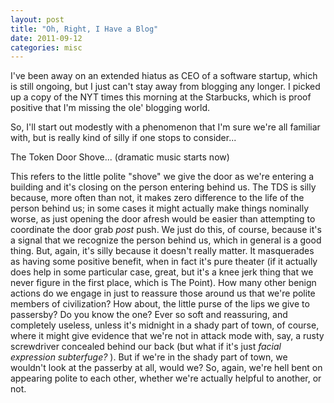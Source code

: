 ```yaml
---
layout: post
title: "Oh, Right, I Have a Blog"
date: 2011-09-12
categories: misc
---
```


I've been away on an extended hiatus as CEO of a software startup, which is
still ongoing, but I just can't stay away from blogging any longer. I picked up
a copy of the NYT times this morning at the Starbucks, which is proof positive
that I'm missing the ole' blogging world. 

So, I'll start out modestly with a phenomenon that I'm sure we're all familiar
with, but is really kind of silly if one stops to consider... 

The Token Door Shove... (dramatic music starts now) 

This refers to the little polite "shove" we give the door as we're entering a
building and it's closing on the person entering behind us. The TDS is silly
because, more often than not, it makes zero difference to the life of the person
behind us; in some cases it might actually make things nominally worse, as just
opening the door afresh would be easier than attempting to coordinate the door
grab _post_ push. We just do this, of course, because it's a signal that we
recognize the person behind us, which in general is a good thing. But, again,
it's silly because it doesn't really matter. It masquerades as having some
positive benefit, when in fact it's pure theater (if it actually does help in
some particular case, great, but it's a knee jerk thing that we never figure in
the first place, which is The Point). How many other benign actions do we
engage in just to reassure those around us that we're polite members of
civilization? How about, the little purse of the lips we give to passersby? Do
you know the one? Ever so soft and reassuring, and completely useless, unless
it's midnight in a shady part of town, of course, where it might give evidence
that we're not in attack mode with, say, a rusty screwdriver concealed behind
our back (but what if it's just _facial expression subterfuge?_ ). But if
we're in the shady part of town, we wouldn't look at the passerby at all, would
we? So, again, we're hell bent on appearing polite to each other, whether we're
actually helpful to another, or not.